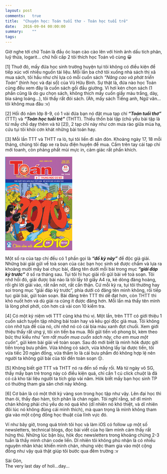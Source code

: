 ```yaml
---
layout: post
comments:   true
title:  "Chuyện học: Toán tuổi thơ - Toán học tuổi trẻ"
date:   2016-09-04 00:00:00
summary:    ""
tags:	
---
```


Giờ nghe tới chữ Toán là đầu óc loạn cào cào lên với hình ảnh dấu tích phân, luỹ thừa, logarit... chứ hồi cấp 2 tôi thích học Toán vô cùng 😀


[1] Thuở đó, mấy đứa học sinh trường huyện tụi tôi không có điều kiện để tiếp xúc với nhiều nguồn tài liệu. Mỗi lần ba chở tôi xuống nhà sách thị xã mua sách, tôi hầu như chỉ lựa có mỗi cuốn sách *“Nâng cao và phát triển Toán”* (hình học và đại số) của Vũ Hữu Bình. Sự thật là, đứa nào học Toán cũng đều xem đây là cuốn sách gối đầu giường. Vì hơi kén chọn sách (1 phần cũng là do gu chọn sách, không thích mấy cuốn giấy màu trắng, dày, bìa sáng loáng...), tôi thấy rất đói sách. (Àh, mấy sách Tiếng anh, Ngữ văn... tôi không mua đâu :v)

[2] Hồi đó năm lớp 8-9, có 1 vài đứa bạn nó đặt mua tạp chí ***“Toán tuổi thơ”*** (TTT) và ***“Toán học tuổi trẻ”*** (THTT). Thiếu thốn bài tập (chủ yếu bài tập là từ mấy chỗ dạy thêm và từ [2]), 2 tạp chí này như cơn mưa rào giữa mùa hạ, cứu tụi tôi khỏi cơn khát những bài toán hay.

[3] Mỗi lần TTT và THTT ra lò, tụi tôi liền đi săn đón. Khoảng ngày 17, 18 mỗi tháng, chúng tôi đạp xe ra bưu điện huyện để mua. Cầm trên tay cái tạp chí mới toanh, còn phảng phất mùi mực in, cảm giác rất phấn khích.

<img class="content-img-left" src="/assets/misc/toan_tuoi_tho.gif" width="215px" height="300px">

Một số ra của tạp chí đều có 1 phần gọi là ***“đố kỳ này”*** để độc giả giải. Những bài giải gửi về toà soạn của các bạn học sinh sẽ được chấm và lựa ra khoảng mười mấy bai chục bài, đăng tên dưới mỗi bài trong mục ***“giải đáp kỳ trước”*** ở số ra tháng sau. Tụi tôi hì hục giải rồi gửi bài về toà soạn. Tôi nhớ hồi đó, giải được bài nào là tôi lấy tờ giấy A4 ra, kẻ dòng đàng hoàng, rồi ghi lời giải vào, rất nắn nót, rất cẩn thận. Cứ mỗi kỳ ra, tụi tôi thường hay soi trong mục “giải đáp kỳ trước”, phía dưới có đăng tên mình không, rồi tiếp tục giải bài, gửi toàn soạn. Bài đăng trên TTT thì dễ đạt hơn, còn THTT thì khó nuốt hơn và dù giải ra cũng ít được đăng hơn. Mỗi lần mà thấy tên mình là lòng phơi phới, còn hơn cả vài con 10 kiểm tra.

[4] Có một kỷ niệm với TTT cũng khá thú vị. Một lần, trên TTT có giới thiệu 1 cuốn sách tuyển tập những bài toán hay và kêu gọi độc giả mua. Tôi không còn nhớ tựa đề của nó, chỉ nhớ nó có cái bìa màu xanh đọt chuối. Xem giới thiệu thấy rất ưng ý, tôi xin tiền ba mua. Rồi gửi tiền vô phong bì, kèm theo bức thư kiểu như *“em rất muốn mua cuốn sách này, cho em mua một cuốn”*, gửi kèm bài giải về toàn soạn. Sau đó mới biết là mình hỏk được gởi tiền trong bưu phẩm. Vừa không có sách, vừa không lấy lại được tiền, tôi vừa tiếc 20 ngàn đồng, vừa thầm lo là cái bưu phẩm đó không hợp lệ nên người ta không gửi bài của tôi đến toàn soạn 😔.

[5] Không biết giờ TTT và THTT nó ra đến số mấy rồi. Mà từ ngày vô SG, thấy mấy bạn trẻ trong này có điều kiện quá, chỉ cần 1 cú click chuột là đã có cả kho tài liệu người ta tích góp vài năm. Hỏk biết mấy bạn học sinh TP có thường tham gia sân chơi này không.

[6] Cơ bản là có một thời kỳ vàng son trong học tập như vậy. Lên đại học thì than ôi, thấy đạo hàm, tích phân là chán ngán. Tôi nghĩ rằng, sở dĩ mình chán không phải chủ yếu do nó quá khó (dĩ nhiên nó khó thiệt, và dĩ nhiên đôi lúc nó không đúng cái mình thích), mà quan trọng là mình không tham gia vào một cộng đồng học thuật của lĩnh vực đó.

Ví như bây giờ, trong quá trình tôi học và làm iOS có follow up một số newsletters, technical blogs, đọc bài viết của họ làm mình cảm thấy rất hứng thú. Những lúc bận bịu, hỏk đọc newsletters trong khoảng chừng 2-3 tuần là thấy mình chán code liền. Dĩ nhiên tôi không phủ nhận là có nhiều nguyên nhân khác khiến mình chán, nhưng việc tham gia vào một cộng đồng như vậy quả thật giúp tôi bước qua đêm trường :v

<div>Sài Gòn,</div>
<div>The very last day of holi...day...</div>